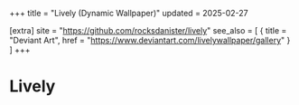 +++
title = "Lively (Dynamic Wallpaper)"
updated = 2025-02-27

[extra]
site = "https://github.com/rocksdanister/lively"
see_also = [
    { title = "Deviant Art", href = "https://www.deviantart.com/livelywallpaper/gallery" }
]
+++

# Lively
